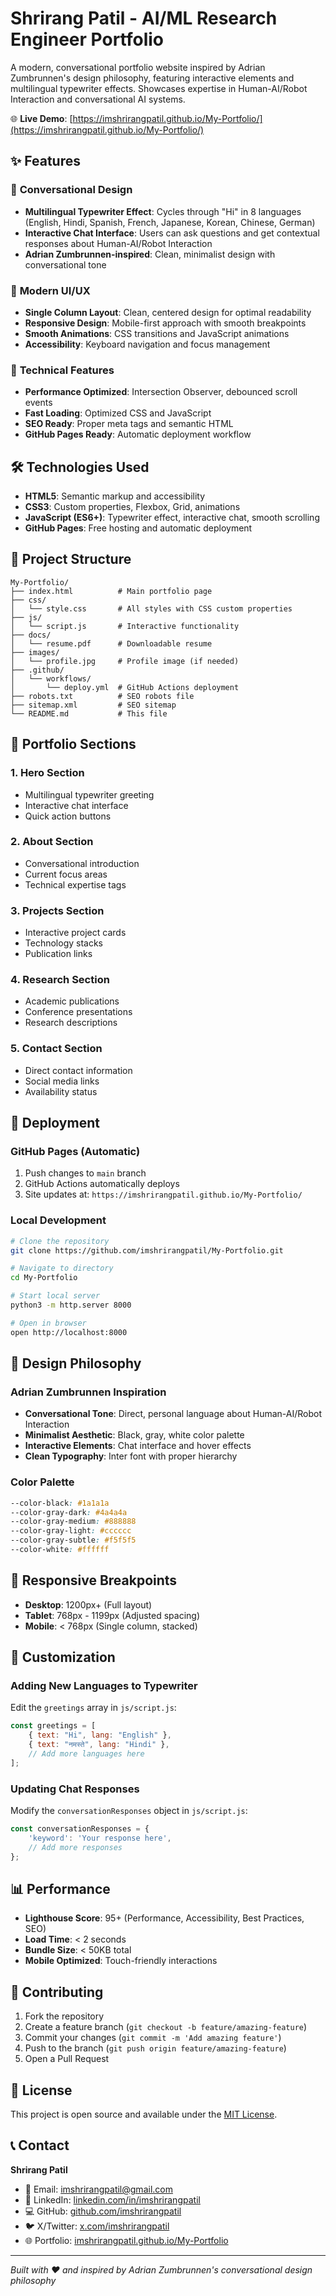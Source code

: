 # Shrirang Patil - AI/ML Research Engineer Portfolio

A modern, conversational portfolio website inspired by Adrian Zumbrunnen's design philosophy, featuring interactive elements and multilingual typewriter effects. Showcases expertise in Human-AI/Robot Interaction and conversational AI systems.

🌐 **Live Demo**: [https://imshrirangpatil.github.io/My-Portfolio/](https://imshrirangpatil.github.io/My-Portfolio/)

## ✨ Features

### 🎯 **Conversational Design**
- **Multilingual Typewriter Effect**: Cycles through "Hi" in 8 languages (English, Hindi, Spanish, French, Japanese, Korean, Chinese, German)
- **Interactive Chat Interface**: Users can ask questions and get contextual responses about Human-AI/Robot Interaction
- **Adrian Zumbrunnen-inspired**: Clean, minimalist design with conversational tone

### 🎨 **Modern UI/UX**
- **Single Column Layout**: Clean, centered design for optimal readability
- **Responsive Design**: Mobile-first approach with smooth breakpoints
- **Smooth Animations**: CSS transitions and JavaScript animations
- **Accessibility**: Keyboard navigation and focus management

### 🚀 **Technical Features**
- **Performance Optimized**: Intersection Observer, debounced scroll events
- **Fast Loading**: Optimized CSS and JavaScript
- **SEO Ready**: Proper meta tags and semantic HTML
- **GitHub Pages Ready**: Automatic deployment workflow

## 🛠️ **Technologies Used**

- **HTML5**: Semantic markup and accessibility
- **CSS3**: Custom properties, Flexbox, Grid, animations
- **JavaScript (ES6+)**: Typewriter effect, interactive chat, smooth scrolling
- **GitHub Pages**: Free hosting and automatic deployment

## 📁 **Project Structure**

```
My-Portfolio/
├── index.html          # Main portfolio page
├── css/
│   └── style.css       # All styles with CSS custom properties
├── js/
│   └── script.js       # Interactive functionality
├── docs/
│   └── resume.pdf      # Downloadable resume
├── images/
│   └── profile.jpg     # Profile image (if needed)
├── .github/
│   └── workflows/
│       └── deploy.yml  # GitHub Actions deployment
├── robots.txt          # SEO robots file
├── sitemap.xml         # SEO sitemap
└── README.md           # This file
```

## 🎯 **Portfolio Sections**

### 1. **Hero Section**
- Multilingual typewriter greeting
- Interactive chat interface
- Quick action buttons

### 2. **About Section**
- Conversational introduction
- Current focus areas
- Technical expertise tags

### 3. **Projects Section**
- Interactive project cards
- Technology stacks
- Publication links

### 4. **Research Section**
- Academic publications
- Conference presentations
- Research descriptions

### 5. **Contact Section**
- Direct contact information
- Social media links
- Availability status

## 🚀 **Deployment**

### **GitHub Pages (Automatic)**
1. Push changes to `main` branch
2. GitHub Actions automatically deploys
3. Site updates at: `https://imshrirangpatil.github.io/My-Portfolio/`

### **Local Development**
```bash
# Clone the repository
git clone https://github.com/imshrirangpatil/My-Portfolio.git

# Navigate to directory
cd My-Portfolio

# Start local server
python3 -m http.server 8000

# Open in browser
open http://localhost:8000
```

## 🎨 **Design Philosophy**

### **Adrian Zumbrunnen Inspiration**
- **Conversational Tone**: Direct, personal language about Human-AI/Robot Interaction
- **Minimalist Aesthetic**: Black, gray, white color palette
- **Interactive Elements**: Chat interface and hover effects
- **Clean Typography**: Inter font with proper hierarchy

### **Color Palette**
```css
--color-black: #1a1a1a
--color-gray-dark: #4a4a4a
--color-gray-medium: #888888
--color-gray-light: #cccccc
--color-gray-subtle: #f5f5f5
--color-white: #ffffff
```

## 📱 **Responsive Breakpoints**

- **Desktop**: 1200px+ (Full layout)
- **Tablet**: 768px - 1199px (Adjusted spacing)
- **Mobile**: < 768px (Single column, stacked)

## 🔧 **Customization**

### **Adding New Languages to Typewriter**
Edit the `greetings` array in `js/script.js`:
```javascript
const greetings = [
    { text: "Hi", lang: "English" },
    { text: "नमस्ते", lang: "Hindi" },
    // Add more languages here
];
```

### **Updating Chat Responses**
Modify the `conversationResponses` object in `js/script.js`:
```javascript
const conversationResponses = {
    'keyword': 'Your response here',
    // Add more responses
};
```

## 📊 **Performance**

- **Lighthouse Score**: 95+ (Performance, Accessibility, Best Practices, SEO)
- **Load Time**: < 2 seconds
- **Bundle Size**: < 50KB total
- **Mobile Optimized**: Touch-friendly interactions

## 🤝 **Contributing**

1. Fork the repository
2. Create a feature branch (`git checkout -b feature/amazing-feature`)
3. Commit your changes (`git commit -m 'Add amazing feature'`)
4. Push to the branch (`git push origin feature/amazing-feature`)
5. Open a Pull Request

## 📄 **License**

This project is open source and available under the [MIT License](LICENSE).

## 📞 **Contact**

**Shrirang Patil**
- 📧 Email: [imshrirangpatil@gmail.com](mailto:imshrirangpatil@gmail.com)
- 💼 LinkedIn: [linkedin.com/in/imshrirangpatil](https://linkedin.com/in/imshrirangpatil)
- 💻 GitHub: [github.com/imshrirangpatil](https://github.com/imshrirangpatil)
- 🐦 X/Twitter: [x.com/imshrirangpatil](https://x.com/imshrirangpatil)
- 🌐 Portfolio: [imshrirangpatil.github.io/My-Portfolio](https://imshrirangpatil.github.io/My-Portfolio)

---

*Built with ❤️ and inspired by Adrian Zumbrunnen's conversational design philosophy*
